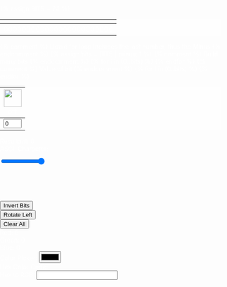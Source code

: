 {% assign BITS = 24 %}
<style>
    body {
        background-image: url('images/sunset.gif'); /* Replace with the actual URL */
        background-size: cover;
        background-position: center;
        margin: 0;
        padding: 0;
        height: 160vh;
        color:white;
        
    }

    td {
        text-align: center;
        vertical-align: middle;
        color:white;
    }

    #opacity-slider {
        width: 100%;
    }

    table {
        background-color: rgba(255, 255, 255, 0.8); /* Add a semi-transparent white background to the table */
    }
</style>

<style>
    td {
        text-align: center;
        vertical-align: middle;
    }

    #opacity-slider {
        width: 100%;
    }
</style>
<table>
    <thead>
        <tr class="" id="">
            <th></th>
        </tr>
    </thead>
    <tbody>
        <tr>
            <td id="binary">000000000000000000000000</td>
        </tr>
    </tbody>
</table>
{% comment %}
Liquid for loop includes the last number, thus the Minus
{% endcomment %}
{% assign bits = BITS | minus: 1 %}
<table>
    <thead>
        <tr>
            {% comment %}
            Build many bits
            {% endcomment %}
            {% for i in (0..bits) %}
            <th>
                <img id="bulb{{ i }}" src="{{site.baseurl}}/images/lightoff.jpg" alt="" width="40" height="Auto">
                <div class="button" id="butt{{ i }}" onclick="toggleBit({{ i }})">off</div>
            </th>
            {% endfor %}
        </tr>
    </thead>
    <tbody>
        <tr>
            {% comment %}
            Value of bit
            {% endcomment %}
            {% for i in (0..bits) %}
            <td>
                <input type='text' id="digit{{ i }}" value="0" size="2" readonly>
            </td>
            {% endfor %}
        </tr>
    </tbody>
</table>
<div>
    <label for="resultant">Resultant:</label>
    <span id="resultant-value">0</span>
</div>
<div>
    <label for="ascii-character">ASCII Character:</label>
    <span id="ascii-character-value"></span>
</div>
<div id="color-display" style="width: 100px; height: 100px; margin-top: 10px; position: relative;">
    <input type="range" id="opacity-slider" min="0" max="1" step="0.01" value="1" oninput="updateColorDisplay()">
</div>
<div>
    <button onclick="invertBits()">Invert Bits</button>
</div>
<div>
    <button onclick="rotateBitsLeft()">Rotate Left</button>
</div>
<div>
    <button onclick="clearAll()">Clear All</button>
</div>
<div id="rgb-values">
    <label for="red-value">Red:</label>
    <span id="red-value">0</span>
    <br>
    <label for="green-value">Green:</label>
    <span id="green-value">0</span>
    <br>
    <label for="blue-value">Blue:</label>
    <span id="blue-value">0</span>
</div>
<div>
    <label for="color-picker">Color Picker:</label>
    <input type="color" id="color-picker" onchange="updateColorDisplay(); updateBinaryFromColor();">
</div>
<div>
    <label for="hex-color-code">Hex Color Code:</label>
    <span id="hex-color-code-value"></span>
</div>
<div>
    <label for="hex-to-rgb-input">Hex to RGB:</label>
    <input type="text" id="hex-to-rgb-input" oninput="updateRGBFromHex()">
</div>

<script>
    const BITS = {{ BITS }};
    const MAX = 2 ** BITS - 1;
    const IMAGE_ON = "{{site.baseurl}}/images/lighton.jpg";
    const IMAGE_OFF = "{{site.baseurl}}/images/lightoff.jpg";
    // return string with the current value of each bit
    function getBits() {
        let bits = "";
        for (let i = 0; i < BITS; i++) {
            bits = bits + document.getElementById('digit' + i).value;
        }
        return bits;
    }
    // setter for Document Object Model (DOM) values
    function setConversions(binary) {
        document.getElementById('binary').innerHTML = binary;
        // Resultant value
        document.getElementById('resultant-value').innerHTML = parseInt(binary, 2);
        // Update ASCII character display
        updateAsciiCharacter();
        // Update color display
        updateColorDisplay();
    }
    // toggle selected bit and recalculate
    function toggleBit(i) {
        const dig = document.getElementById('digit' + i);
        const image = document.getElementById('bulb' + i);
        const butt = document.getElementById('butt' + i);
        // Change digit and visual
        if (image.src.match(IMAGE_ON)) {
            dig.value = 0;
            image.src = IMAGE_OFF;
            butt.innerHTML = 'off'; // Update button text to 'off'
        } else {
            dig.value = 1;
            image.src = IMAGE_ON;
            butt.innerHTML = 'on'; // Update button text to 'on'
        }
        // Binary numbers
        const binary = getBits();
        setConversions(binary);
    }
    // add is a positive integer, subtract is a negative integer
    function add(n) {
        let binary = getBits();
        // convert to decimal and do math
        let decimal = parseInt(binary, 2);
        if (n > 0) {  // PLUS
            decimal = MAX === decimal ? 0 : decimal += n; // OVERFLOW or PLUS
        } else  {     // MINUS
            decimal = 0 === decimal ? MAX : decimal += n; // OVERFLOW or MINUS
        }
        // convert the result back to binary
        binary = decimal.toString(2).padStart(BITS, '0');
        // update conversions
        setConversions(binary);
        // update bits
        for (let i = 0; i < BITS; i++) {
            let digit = binary.charAt(i);
            document.getElementById('digit' + i).value = digit;
            document.getElementById('bulb' + i).src = digit === "1" ? IMAGE_ON : IMAGE_OFF;
        }
    }
      function updateColorDisplay() {
    const binary = getBits();
    const red = parseInt(binary.substring(0, 8), 2);
    const green = parseInt(binary.substring(8, 16), 2);
    const blue = parseInt(binary.substring(16, 24), 2);
    const opacity = document.getElementById('opacity-slider').value;
    const colorDisplay = document.getElementById('color-display');
    colorDisplay.style.backgroundColor = `rgba(${red}, ${green}, ${blue}, ${opacity})`;

    // Update hexadecimal color code
    const hexColorCode = rgbToHex(red, green, blue);
    document.getElementById('hex-color-code-value').innerHTML = hexColorCode;

    // Update RGB values
    document.getElementById('red-value').innerHTML = red;
    document.getElementById('green-value').innerHTML = green;
    document.getElementById('blue-value').innerHTML = blue;

    // Update buttons based on the binary representation of the color
    for (let i = 0; i < BITS; i++) {
        const digit = binary.charAt(i);
        const image = document.getElementById('bulb' + i);
        const butt = document.getElementById('butt' + i);

        if (digit === "1") {
            image.src = IMAGE_ON;
            butt.innerHTML = 'on';
        } else {
            image.src = IMAGE_OFF;
            butt.innerHTML = 'off';
        }
    }
}
    // Update ASCII character display
    function updateAsciiCharacter() {
        const binary = getBits();
        const decimal = parseInt(binary, 2);
        const asciiCharacter = String.fromCharCode(decimal);
        const asciiDisplay = document.getElementById('ascii-character-value');
        if (decimal >= 32 && decimal <= 126) {
            // Display printable ASCII characters
            asciiDisplay.innerHTML = asciiCharacter;
        } else {
            // Display non-printable ASCII characters
            asciiDisplay.innerHTML = "Non-Printable";
        }
    }
    // Invert all bits in the binary representation
    function invertBits() {
        let binary = getBits();
        binary = binary.split('').map(bit => (bit === '0' ? '1' : '0')).join('');
        setConversions(binary);
        // Update bits
        for (let i = 0; i < BITS; i++) {
            let digit = binary.charAt(i);
            document.getElementById('digit' + i).value = digit;
            document.getElementById('bulb' + i).src = digit === "1" ? IMAGE_ON : IMAGE_OFF;
        }
        // Reset opacity to 1 when inverting bits
        document.getElementById('opacity-slider').value = 1;
        updateColorDisplay();
    }
    // Rotate bits to the left
    function rotateBitsLeft() {
        let binary = getBits();
        binary = binary.substring(1) + binary[0];
        setConversions(binary);
        // Update bits
        for (let i = 0; i < BITS; i++) {
            let digit = binary.charAt(i);
            document.getElementById('digit' + i).value = digit;
            document.getElementById('bulb' + i).src = digit === "1" ? IMAGE_ON : IMAGE_OFF;
        }
    }
    // Clear all numbers and set them to 0
    function clearAll() {
        for (let i = 0; i < BITS; i++) {
            document.getElementById('digit' + i).value = 0;
            document.getElementById('bulb' + i).src = IMAGE_OFF;
        }
        // Set binary representation to all zeros
        const binary = '0'.repeat(BITS);
        setConversions(binary);
    }
    // Call the initial update functions
    updateAsciiCharacter();
    updateColorDisplay();
    // Initialize binary value to all zeros
    const initialBinary = '0'.repeat(BITS);
    setConversions(initialBinary);
  function updateBinaryFromColor() {
        const colorPicker = document.getElementById('color-picker');
        const color = colorPicker.value;
        const rgb = hexToRgb(color.substring(1)); // Exclude the '#' from the hex color
        const binary = rgbToBinary(rgb);
        setConversions(binary);
        // Update bits
        for (let i = 0; i < BITS; i++) {
            let digit = binary.charAt(i);
            document.getElementById('digit' + i).value = digit;
            document.getElementById('bulb' + i).src = digit === "1" ? IMAGE_ON : IMAGE_OFF;
        }
         updateColorDisplay();
    }

    // Helper function to convert RGB to binary
    function rgbToBinary(rgb) {
        const binaryRed = rgbComponentToBinary(rgb.r);
        const binaryGreen = rgbComponentToBinary(rgb.g);
        const binaryBlue = rgbComponentToBinary(rgb.b);
        return binaryRed + binaryGreen + binaryBlue;
    }
    // Helper function to convert a single RGB component to binary
    function rgbComponentToBinary(component) {
        return component.toString(2).padStart(8, '0');
    }
    // Helper function to convert hex color to RGB
    function hexToRgb(hex) {
        const bigint = parseInt(hex, 16);
        const r = (bigint >> 16) & 255;
        const g = (bigint >> 8) & 255;
        const b = bigint & 255;
        return { r, g, b };
    }
    // Call the initial update functions
    updateAsciiCharacter();
    updateColorDisplay();
    // turn off the selected bit
    function toggleOff(i) {
        const dig = document.getElementById('digit' + i);
        const image = document.getElementById('bulb' + i);
        const butt = document.getElementById('butt' + i);
        // Change digit and visual
        dig.value = 0;
        image.src = IMAGE_OFF;
        butt.innerHTML = 'on'; // Update button text to 'on'
        // Binary numbers
        const binary = getBits();
        setConversions(binary);
    }
    // Helper function to convert RGB to hexadecimal
    function rgbToHex(r, g, b) {
        const componentToHex = (c) => {
            const hex = c.toString(16);
            return hex.length == 1 ? '0' + hex : hex;
        };
        return '#' + componentToHex(r) + componentToHex(g) + componentToHex(b);
    }

    // Update RGB values from Hex input
    function updateRGBFromHex() {
        const hexInput = document.getElementById('hex-to-rgb-input').value;
        const rgb = hexToRgb(hexInput);
        const binary = rgbToBinary(rgb);
        setConversions(binary);
        // Update bits
        for (let i = 0; i < BITS; i++) {
            let digit = binary.charAt(i);
            document.getElementById('digit' + i).value = digit;
            document.getElementById('bulb' + i).src = digit === "1" ? IMAGE_ON : IMAGE_OFF;
        }
        updateColorDisplay();
    }
</script>

